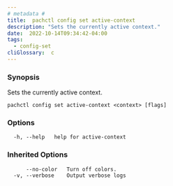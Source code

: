 ```yaml
---
# metadata # 
title:  pachctl config set active-context
description: "Sets the currently active context."
date:  2022-10-14T09:34:42-04:00
tags:
  - config-set
cliGlossary:  c
---
```


### Synopsis

Sets the currently active context.

```
pachctl config set active-context <context> [flags]
```

### Options

```
  -h, --help   help for active-context
```

### Inherited Options

```
      --no-color   Turn off colors.
  -v, --verbose    Output verbose logs
```


